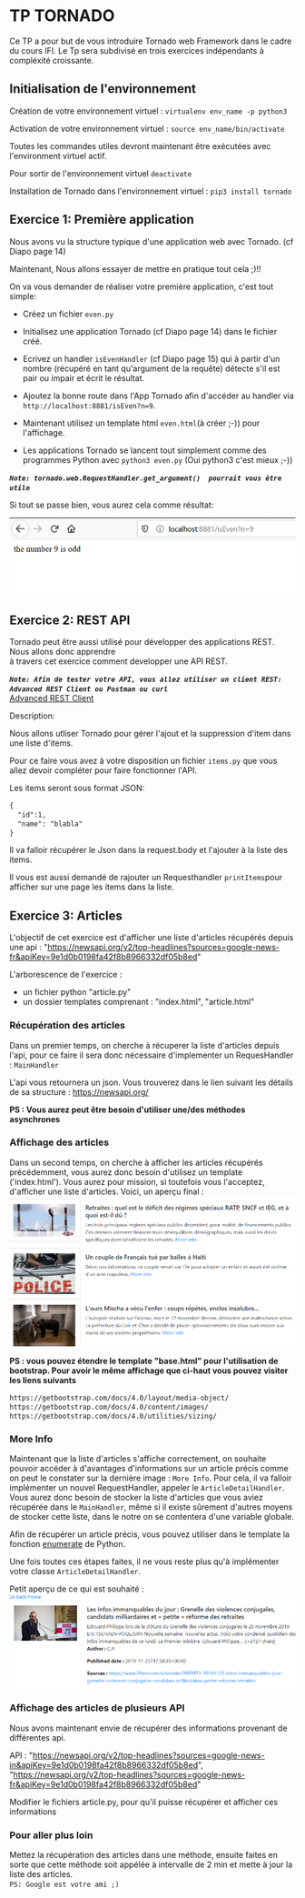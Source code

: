 # TP TORNADO

Ce TP a pour but de vous introduire Tornado web Framework dans le cadre du cours IFI. Le Tp sera subdivisé en trois exercices indépendants à compléxité croissante.

## Initialisation de l'environnement

Création de votre environnement virtuel : `virtualenv env_name -p python3`

Activation de votre environnement virtuel : `source env_name/bin/activate`

Toutes les commandes utiles devront maintenant être exécutées avec l'environment virtuel actif.

Pour sortir de l'environnement virtuel `deactivate`

Installation de Tornado dans l'environnement virtuel : `pip3 install tornado`


## Exercice 1: Première application

Nous avons vu la structure typique d'une application web avec Tornado. (cf Diapo page 14) 

Maintenant, Nous allons essayer de mettre en pratique tout cela ;)!!

  On va vous demander de réaliser votre première application, c'est tout simple:
  
  * Créez un fichier `even.py`
  
  * Initialisez une application Tornado (cf Diapo page 14) dans le fichier créé.
  
  * Ecrivez un handler `isEvenHandler` (cf Diapo page 15) qui à partir d'un nombre (récupéré en tant qu'argument de la requête) détecte s'il est pair ou impair et écrit le résultat.
  
  * Ajoutez la bonne route dans l'App Tornado afin d'accéder au handler via `http://localhost:8881/isEven?n=9`.

  * Maintenant utilisez un template html `even.html`(à créer ;-)) pour l'affichage.
  
  * Les applications Tornado se lancent tout simplement comme des programmes Python avec `python3 even.py` (Oui python3 c'est mieux ;-))
  
***`Note: tornado.web.RequestHandler.get_argument()  pourrait vous être utile`***

Si tout se passe bien, vous aurez cela comme résultat:

![result](Capture.PNG)

## Exercice 2: REST API

Tornado peut être aussi utilisé pour développer des applications REST. Nous allons donc apprendre  
à travers cet exercice comment developper une API REST.
 

***`Note: Afin de tester votre API, vous allez utiliser un client REST: Advanced REST Client ou Postman ou curl`***   
[Advanced REST Client](https://chrome.google.com/webstore/detail/advanced-rest-client/hgmloofddffdnphfgcellkdfbfbjeloo?hl=fr) 

Description:

Nous allons utliser Tornado pour gérer l'ajout et la suppression d'item dans une liste d'items.

Pour ce faire vous avez à votre disposition un fichier `items.py` que vous allez devoir compléter pour faire fonctionner l'API.

Les items seront sous format JSON:
```
{
  "id":1,
  "name": "blabla"
}
```

Il va falloir récupérer le Json dans la request.body et l'ajouter à la liste des items.


Il vous est aussi demandé  de rajouter un Requesthandler `printItems`pour afficher sur une page les items dans la liste.


## Exercice 3: Articles

L'objectif de cet exercice est d'afficher une liste d'articles récupérés depuis une api : "https://newsapi.org/v2/top-headlines?sources=google-news-fr&apiKey=9e1d0b0198fa42f8b8966332df05b8ed"    

L'arborescence de l'exercice : 
* un fichier python "article.py"
* un dossier templates comprenant : "index.html", "article.html"

### Récupération des articles 
Dans un premier temps, on cherche à récuperer la liste d'articles depuis l'api, pour ce faire il sera donc nécessaire d'implementer un RequesHandler : `MainHandler`

L'api vous retournera un json. Vous trouverez dans le lien suivant les détails de sa structure : https://newsapi.org/ 

**PS : Vous aurez peut être besoin d'utiliser une/des méthodes asynchrones**

### Affichage des articles
Dans un second temps, on cherche à afficher les articles récupérés précédemment, vous aurez donc besoin d'utilisez un template ('index.html'). 
Vous aurez pour mission, si toutefois vous l'acceptez,  d'afficher une liste d'articles. Voici, un aperçu final :     
![result](article_list_rendu.PNG)


**PS : vous pouvez étendre le template "base.html" pour l'utilisation de bootstrap. Pour avoir le même affichage que ci-haut vous pouvez visiter les liens suivants**   
   
    https://getbootstrap.com/docs/4.0/layout/media-object/      
    https://getbootstrap.com/docs/4.0/content/images/   
    https://getbootstrap.com/docs/4.0/utilities/sizing/   
    
### More Info 

Maintenant que la liste d'articles s'affiche correctement, on souhaite pouvoir accéder à d'avantages d'informations sur un article précis comme on peut le constater sur la dernière image : `More Info`. Pour cela, il va falloir implémenter un nouvel RequestHandler, appeler le `ArticleDetailHandler`. 
Vous aurez donc besoin de stocker la liste d'articles que vous aviez récupérée dans le `MainHandler`, même si il existe sûrement d'autres moyens de stocker cette liste, dans le notre on se contentera d'une variable globale.

Afin de récupérer un article précis, vous pouvez utiliser dans le template la fonction [enumerate](http://book.pythontips.com/en/latest/enumerate.html) de Python.

Une fois toutes ces étapes faites, il ne vous reste plus qu'à implémenter votre classe `ArticleDetailHandler`.

Petit aperçu de ce qui est souhaité :   
![result](more_info_rendu.PNG)

### Affichage des articles de plusieurs API
Nous avons maintenant envie de récupérer des informations provenant de différentes api. 

API :  "https://newsapi.org/v2/top-headlines?sources=google-news-in&apiKey=9e1d0b0198fa42f8b8966332df05b8ed", "https://newsapi.org/v2/top-headlines?sources=google-news-fr&apiKey=9e1d0b0198fa42f8b8966332df05b8ed"

Modifier le fichiers article.py, pour qu'il puisse récupérer et afficher ces informations

### Pour aller plus loin

Mettez la récupération des articles dans une méthode, ensuite faites en sorte que cette méthode soit appélée à intervalle de 2 min et mette à jour la liste des articles.   
`PS: Google est votre ami ;)`

